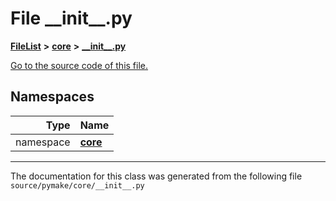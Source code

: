 
# File \_\_init\_\_.py



[**FileList**](files.md) **>** [**core**](dir_b275da0bd59d7f0b7cbb72771801f871.md) **>** [**\_\_init\_\_.py**](core_2____init_____8py.md)

[Go to the source code of this file.](core_2____init_____8py_source.md)












## Namespaces

| Type | Name |
| ---: | :--- |
| namespace | [**core**](namespacepymake_1_1core.md) <br> |















------------------------------
The documentation for this class was generated from the following file `source/pymake/core/__init__.py`